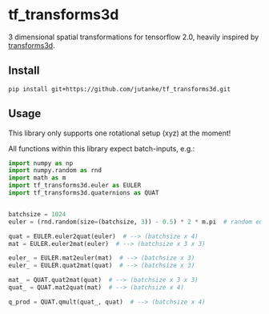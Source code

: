 # tf_transforms3d
3 dimensional spatial transformations for tensorflow 2.0, heavily inspired by [transforms3d](https://github.com/matthew-brett/transforms3d).

## Install
```
pip install git+https://github.com/jutanke/tf_transforms3d.git
```

## Usage
This library only supports one rotational setup (xyz) at the moment!

All functions within this library expect batch-inputs, e.g.:

```python
import numpy as np
import numpy.random as rnd
import math as m
import tf_transforms3d.euler as EULER
import tf_transforms3d.quaternions as QUAT


batchsize = 1024
euler = (rnd.random(size=(batchsize, 3)) - 0.5) * 2 * m.pi  # random euler angles

quat = EULER.euler2quat(euler)  # --> (batchsize x 4)
mat = EULER.euler2mat(euler)  # --> (batchsize x 3 x 3)

euler_ = EULER.mat2euler(mat)  # --> (batchsize x 3)
euler_ = EULER.quat2mat(quat)  # --> (batchsize x 3)

mat_ = QUAT.quat2mat(quat)  # --> (batchsize x 3 x 3)
quat_ = QUAT.mat2quat(mat)  # --> (batchsize x 4)

q_prod = QUAT.qmult(quat_, quat)  # --> (batchsize x 4)
```
